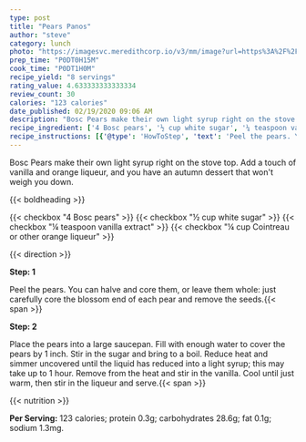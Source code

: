 ```yaml
---
type: post
title: "Pears Panos"
author: "steve"
category: lunch
photo: "https://imagesvc.meredithcorp.io/v3/mm/image?url=https%3A%2F%2Fimages.media-allrecipes.com%2Fuserphotos%2F971121.jpg"
prep_time: "P0DT0H15M"
cook_time: "P0DT1H0M"
recipe_yield: "8 servings"
rating_value: 4.633333333333334
review_count: 30
calories: "123 calories"
date_published: 02/19/2020 09:06 AM
description: "Bosc Pears make their own light syrup right on the stove top. Add a touch of vanilla and orange liqueur, and you have an autumn dessert that won't weigh you down."
recipe_ingredient: ['4 Bosc pears', '½ cup white sugar', '¼ teaspoon vanilla extract', '¼ cup Cointreau or other orange liqueur']
recipe_instructions: [{'@type': 'HowToStep', 'text': 'Peel the pears. You can halve and core them, or leave them whole: just carefully core the blossom end of each pear and remove the seeds.\n'}, {'@type': 'HowToStep', 'text': 'Place the pears into a large saucepan. Fill with enough water to cover the pears by 1 inch. Stir in the sugar and bring to a boil. Reduce heat and simmer uncovered until the liquid has reduced into a light syrup; this may take up to 1 hour. Remove from the heat and stir in the vanilla. Cool until just warm, then stir in the liqueur and serve.\n'}]
---
```


Bosc Pears make their own light syrup right on the stove top. Add a touch of vanilla and orange liqueur, and you have an autumn dessert that won't weigh you down. 

{{< boldheading >}}

{{< checkbox "4  Bosc pears" >}}
{{< checkbox "½ cup white sugar" >}}
{{< checkbox "¼ teaspoon vanilla extract" >}}
{{< checkbox "¼ cup Cointreau or other orange liqueur" >}}


{{< direction >}}

**Step: 1**

Peel the pears. You can halve and core them, or leave them whole: just carefully core the blossom end of each pear and remove the seeds.{{< span >}}

**Step: 2**

Place the pears into a large saucepan. Fill with enough water to cover the pears by 1 inch. Stir in the sugar and bring to a boil. Reduce heat and simmer uncovered until the liquid has reduced into a light syrup; this may take up to 1 hour. Remove from the heat and stir in the vanilla. Cool until just warm, then stir in the liqueur and serve.{{< span >}}

{{< nutrition >}}

**Per Serving:** 123 calories; protein 0.3g; carbohydrates 28.6g; fat 0.1g; sodium 1.3mg.